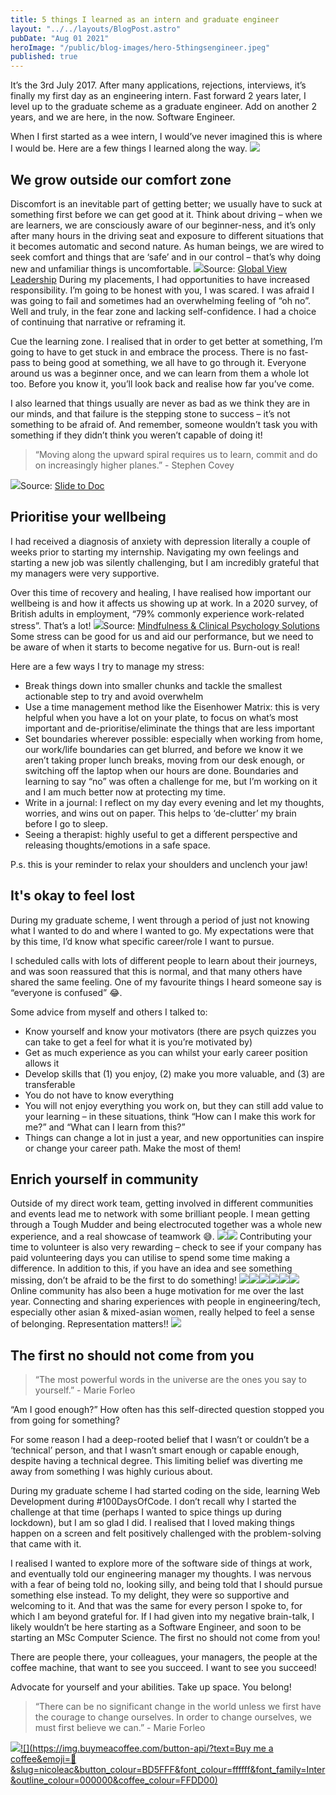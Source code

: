 ```yaml
---
title: 5 things I learned as an intern and graduate engineer
layout: "../../layouts/BlogPost.astro"
pubDate: "Aug 01 2021"
heroImage: "/public/blog-images/hero-5thingsengineer.jpeg"
published: true
---
```



It’s the 3rd July 2017. After many applications, rejections, interviews, it’s finally my first day as an engineering intern. Fast forward 2 years later, I level up to the graduate scheme as a graduate engineer. Add on another 2 years, and we are here, in the now. Software Engineer.

When I first started as a wee intern, I would’ve never imagined this is where I would be. Here are a few things I learned along the way.
![](__GHOST_URL__/content/images/2021/09/FB_IMG_1510132523059-1.jpg)
## We grow outside our comfort zone

Discomfort is an inevitable part of getting better; we usually have to suck at something first before we can get good at it. Think about driving – when we are learners, we are consciously aware of our beginner-ness, and it’s only after many hours in the driving seat and exposure to different situations that it becomes automatic and second nature. As human beings, we are wired to seek comfort and things that are ‘safe’ and in our control – that’s why doing new and unfamiliar things is uncomfortable.
![](__GHOST_URL__/content/images/2021/09/7bcf77b4-54a7-4e01-b5d9-aecc76571b60-original.jpeg)Source: [Global View ](https://www.globalviewleadership.com/blog/fear-see-also-courage)[Leadership](https://www.globalviewleadership.com/blog/fear-see-also-courage)
During my placements, I had opportunities to have increased responsibility. I’m going to be honest with you, I was scared. I was afraid I was going to fail and sometimes had an overwhelming feeling of “oh no”. Well and truly, in the fear zone and lacking self-confidence. I had a choice of continuing that narrative or reframing it.

Cue the learning zone. I realised that in order to get better at something, I’m going to have to get stuck in and embrace the process. There is no fast-pass to being good at something, we all have to go through it. Everyone around us was a beginner once, and we can learn from them a whole lot too. Before you know it, you’ll look back and realise how far you’ve come.

I also learned that things usually are never as bad as we think they are in our minds, and that failure is the stepping stone to success – it’s not something to be afraid of. And remember, someone wouldn’t task you with something if they didn’t think you weren’t capable of doing it!

> “Moving along the upward spiral requires us to learn, commit and do on increasingly higher planes.” - Stephen Covey

![](__GHOST_URL__/content/images/2021/09/image-29.jpg)Source: [Slide to Doc](https://slidetodoc.com/seven-habits-of-highly-effective-people-stephen-covey/)
## Prioritise your wellbeing

I had received a diagnosis of anxiety with depression literally a couple of weeks prior to starting my internship. Navigating my own feelings and starting a new job was silently challenging, but I am incredibly grateful that my managers were very supportive.

Over this time of recovery and healing, I have realised how important our wellbeing is and how it affects us showing up at work. In a 2020 survey, of British adults in employment, “79% commonly experience work-related stress”. That’s a lot!
![](__GHOST_URL__/content/images/2021/09/PERFORMANCE-CURVE1-1024x557.jpg)Source: [Mindfulness & Clinical Psychology Solutions](https://mi-psych.com.au/what-is-stress/)
Some stress can be good for us and aid our performance, but we need to be aware of when it starts to become negative for us. Burn-out is real!

Here are a few ways I try to manage my stress:

- Break things down into smaller chunks and tackle the smallest actionable step to try and avoid overwhelm
- Use a time management method like the Eisenhower Matrix: this is very helpful when you have a lot on your plate, to focus on what’s most important and de-prioritise/eliminate the things that are less important
- Set boundaries wherever possible: especially when working from home, our work/life boundaries can get blurred, and before we know it we aren’t taking proper lunch breaks, moving from our desk enough, or switching off the laptop when our hours are done. Boundaries and learning to say “no” was often a challenge for me, but I’m working on it and I am much better now at protecting my time.
- Write in a journal: I reflect on my day every evening and let my thoughts, worries, and wins out on paper. This helps to ‘de-clutter’ my brain before I go to sleep.
- Seeing a therapist: highly useful to get a different perspective and releasing thoughts/emotions in a safe space.

P.s. this is your reminder to relax your shoulders and unclench your jaw!

## It's okay to feel lost

During my graduate scheme, I went through a period of just not knowing what I wanted to do and where I wanted to go. My expectations were that by this time, I’d know what specific career/role I want to pursue.

I scheduled calls with lots of different people to learn about their journeys, and was soon reassured that this is normal, and that many others have shared the same feeling. One of my favourite things I heard someone say is “everyone is confused” 😂.

Some advice from myself and others I talked to:

- Know yourself and know your motivators (there are psych quizzes you can take to get a feel for what it is you’re motivated by)
- Get as much experience as you can whilst your early career position allows it
- Develop skills that (1) you enjoy, (2) make you more valuable, and (3) are transferable
- You do not have to know everything
- You will not enjoy everything you work on, but they can still add value to your learning – in these situations, think “How can I make this work for me?” and “What can I learn from this?”
- Things can change a lot in just a year, and new opportunities can inspire or change your career path. Make the most of them!

## Enrich yourself in community

Outside of my direct work team, getting involved in different communities and events lead me to network with some brilliant people. I mean getting through a Tough Mudder and being electrocuted together was a whole new experience, and a real showcase of teamwork 😅.
![](__GHOST_URL__/content/images/2021/09/EAI_TM070919_K_04593.JPG)![](__GHOST_URL__/content/images/2021/09/EAI_TM070919_PC_02042.jpg)
Contributing your time to volunteer is also very rewarding – check to see if your company has paid volunteering days you can utilise to spend some time making a difference. In addition to this, if you have an idea and see something missing, don’t be afraid to be the first to do something!
![](__GHOST_URL__/content/images/2021/09/58766036_10218716242682363_599747626895671296_n.jpg)![](__GHOST_URL__/content/images/2021/09/received_1143780612457831.jpeg)![](__GHOST_URL__/content/images/2021/09/20180723_225950.jpg)![](__GHOST_URL__/content/images/2021/09/FB_IMG_1546253006411.jpg)![](__GHOST_URL__/content/images/2021/09/1572570109671_picture.jpg)![](__GHOST_URL__/content/images/2021/09/IMG-20191205-WA0017.jpg)
Online community has also been a huge motivation for me over the last year. Connecting and sharing experiences with people in engineering/tech, especially other asian & mixed-asian women, really helped to feel a sense of belonging. Representation matters!!
![](__GHOST_URL__/content/images/2021/09/Screenshot_20210801-154953_Instagram.jpg)
## The first no should not come from you

> “The most powerful words in the universe are the ones you say to yourself.” - Marie Forleo

“Am I good enough?” How often has this self-directed question stopped you from going for something?

For some reason I had a deep-rooted belief that I wasn’t or couldn’t be a ‘technical’ person, and that I wasn’t smart enough or capable enough, despite having a technical degree. This limiting belief was diverting me away from something I was highly curious about.

During my graduate scheme I had started coding on the side, learning Web Development during #100DaysOfCode. I don’t recall why I started the challenge at that time (perhaps I wanted to spice things up during lockdown), but I am so glad I did. I realised that I loved making things happen on a screen and felt positively challenged with the problem-solving that came with it.

I realised I wanted to explore more of the software side of things at work, and eventually told our engineering manager my thoughts. I was nervous with a fear of being told no, looking silly, and being told that I should pursue something else instead. To my delight, they were so supportive and welcoming to it. And that was the same for every person I spoke to, for which I am beyond grateful for. If I had given into my negative brain-talk, I likely wouldn’t be here starting as a Software Engineer, and soon to be starting an MSc Computer Science. The first no should not come from you!

There are people there, your colleagues, your managers, the people at the coffee machine, that want to see you succeed. I want to see you succeed!

Advocate for yourself and your abilities. Take up space. You belong!

> “There can be no significant change in the world unless we first have the courage to change ourselves. In order to change ourselves, we must first believe we can.” - Marie Forleo

![](__GHOST_URL__/content/images/2021/09/1603143665493.jpeg)[![](https://img.buymeacoffee.com/button-api/?text=Buy me a coffee&emoji=🌸&slug=nicoleac&button_colour=BD5FFF&font_colour=ffffff&font_family=Inter&outline_colour=000000&coffee_colour=FFDD00)](https://www.buymeacoffee.com/nicoleac)
